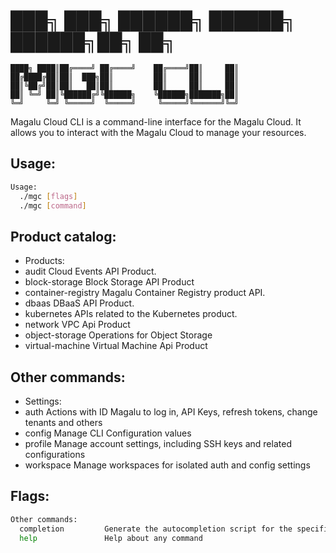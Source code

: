 # ███╗   ███╗ ██████╗  ██████╗     ██████╗██╗     ██╗
	████╗ ████║██╔════╝ ██╔════╝    ██╔════╝██║     ██║
	██╔████╔██║██║  ███╗██║         ██║     ██║     ██║
	██║╚██╔╝██║██║   ██║██║         ██║     ██║     ██║
	██║ ╚═╝ ██║╚██████╔╝╚██████╗    ╚██████╗███████╗██║
	╚═╝     ╚═╝ ╚═════╝  ╚═════╝     ╚═════╝╚══════╝╚═╝
       
Magalu Cloud CLI is a command-line interface for the Magalu Cloud. 
It allows you to interact with the Magalu Cloud to manage your resources.

## Usage:
```bash
Usage:
  ./mgc [flags]
  ./mgc [command]
```

## Product catalog:
- Products:
- audit              Cloud Events API Product.
- block-storage      Block Storage API Product
- container-registry Magalu Container Registry product API.
- dbaas              DBaaS API Product.
- kubernetes         APIs related to the Kubernetes product.
- network            VPC Api Product
- object-storage     Operations for Object Storage
- virtual-machine    Virtual Machine Api Product

## Other commands:
- Settings:
- auth               Actions with ID Magalu to log in, API Keys, refresh tokens, change tenants and others
- config             Manage CLI Configuration values
- profile            Manage account settings, including SSH keys and related configurations
- workspace          Manage workspaces for isolated auth and config settings

## Flags:
```bash
Other commands:
  completion         Generate the autocompletion script for the specified shell
  help               Help about any command
```

